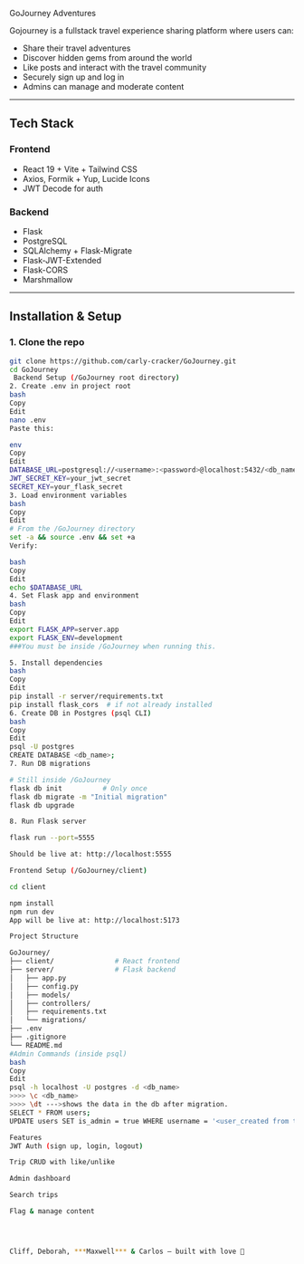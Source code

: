 
GoJourney Adventures

Gojourney is a fullstack travel experience sharing platform where users can:
- Share their travel adventures
- Discover hidden gems from around the world
- Like posts and interact with the travel community
- Securely sign up and log in
- Admins can manage and moderate content

---

## Tech Stack

### Frontend
- React 19 + Vite + Tailwind CSS
- Axios, Formik + Yup, Lucide Icons
- JWT Decode for auth

### Backend
- Flask
- PostgreSQL
- SQLAlchemy + Flask-Migrate
- Flask-JWT-Extended
- Flask-CORS
- Marshmallow

---

##  Installation & Setup

### 1. Clone the repo

```bash
git clone https://github.com/carly-cracker/GoJourney.git
cd GoJourney
 Backend Setup (/GoJourney root directory)
2. Create .env in project root
bash
Copy
Edit
nano .env
Paste this:

env
Copy
Edit
DATABASE_URL=postgresql://<username>:<password>@localhost:5432/<db_name>
JWT_SECRET_KEY=your_jwt_secret
SECRET_KEY=your_flask_secret
3. Load environment variables
bash
Copy
Edit
# From the /GoJourney directory
set -a && source .env && set +a
Verify:

bash
Copy
Edit
echo $DATABASE_URL
4. Set Flask app and environment
bash
Copy
Edit
export FLASK_APP=server.app
export FLASK_ENV=development
###You must be inside /GoJourney when running this.

5. Install dependencies
bash
Copy
Edit
pip install -r server/requirements.txt
pip install flask_cors  # if not already installed
6. Create DB in Postgres (psql CLI)
bash
Copy
Edit
psql -U postgres
CREATE DATABASE <db_name>;
7. Run DB migrations

# Still inside /GoJourney
flask db init          # Only once
flask db migrate -m "Initial migration"
flask db upgrade

8. Run Flask server

flask run --port=5555

Should be live at: http://localhost:5555

Frontend Setup (/GoJourney/client)

cd client

npm install
npm run dev
App will be live at: http://localhost:5173

Project Structure

GoJourney/
├── client/               # React frontend
├── server/               # Flask backend
│   ├── app.py
│   ├── config.py
│   ├── models/
│   ├── controllers/
│   ├── requirements.txt
│   └── migrations/
├── .env
├── .gitignore
└── README.md
#Admin Commands (inside psql)
bash
Copy
Edit
psql -h localhost -U postgres -d <db_name>
>>>> \c <db_name>
>>>> \dt --->shows the data in the db after migration.
SELECT * FROM users;
UPDATE users SET is_admin = true WHERE username = '<user_created from the app during signup>';

Features
JWT Auth (sign up, login, logout)

Trip CRUD with like/unlike

Admin dashboard

Search trips

Flag & manage content




Cliff, Deborah, ***Maxwell*** & Carlos – built with love 💖








